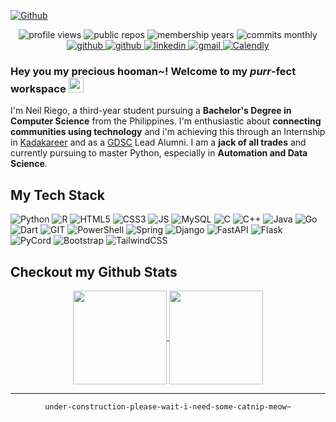 [![Github](https://user-images.githubusercontent.com/32029746/168943657-88c75d85-67a2-4960-bd92-bf7c3bf03ae1.png)](https://github.com/scaredmeow?tab=repositories)

<p align="center">
  <img src="https://gpvc.arturio.dev/scaredmeow" alt="profile views"> 
  <img src="https://badges.pufler.dev/repos/scaredmeow" alt="public repos">
  <img src="https://badges.pufler.dev/years/scaredmeow" alt="membership years">
  <img src="https://badges.pufler.dev/commits/monthly/scaredmeow" alt="commits monthly">
  
  <br>
  <a href="https://github.com/scaredmeow">
    <img src="https://img.shields.io/github/followers/scaredmeow?label=Github&style=social" alt="github">
  </a>
  <a href="https://twitter.com/intent/follow?screen_name=scaredmeow_&tw_p=followbutton">
    <img src="https://img.shields.io/twitter/follow/scaredmeow_?label=Twitter&style=social" alt="github">
  </a>
  <a href="https://www.linkedin.com/in/neilriego/">
    <img src="https://img.shields.io/badge/- -%232c3e50?label=LinkedIn&style=social&logo=linkedin" alt="linkedin">
  </a>
  <a href="mailto:neilchristianriego3@gmail.com">
    <img src="https://img.shields.io/badge/- -%232c3e50?label=Email&style=social&logo=gmail" alt="gmail">
  </a>
  <a href="https://calendly.com/neilriego/book-a-meeting">
    <img src="https://img.shields.io/badge/- -%232c3e50?label=Book a Meeting with Me&style=social&logo=Google Calendar" alt="Calendly">
  </a>
</p>

### Hey you my precious **hooman~!** Welcome to my ***purr***-fect workspace <img src="https://emojis.slackmojis.com/emojis/images/1643514738/7421/typingcat.gif?1643514738" width="24px">

I'm Neil Riego, a third-year student pursuing a **Bachelor's Degree in Computer Science** from the Philippines. I'm enthusiastic about **connecting communities using technology** and i'm achieving this through an Internship in [Kadakareer](https://www.kadakareer.com/) and as a [GDSC](https://developers.google.com/community/gdsc) Lead Alumni. I am a **jack of all trades** and currently pursuing to master Python, especially in **Automation and Data Science**. 

## My Tech Stack
![Python](https://img.shields.io/badge/-Python-%232c3e50?style=for-the-badge&logo=python)
![R](https://img.shields.io/badge/-R-%232c3e50?style=for-the-badge&logo=R)
![HTML5](https://img.shields.io/badge/-HTML5-%232c3e50?style=for-the-badge&logo=HTML5)
![CSS3](https://img.shields.io/badge/-CSS3-%232c3e50?style=for-the-badge&logo=CSS3)
![JS](https://img.shields.io/badge/-Javascript-%232c3e50?style=for-the-badge&logo=javascript)
![MySQL](https://img.shields.io/badge/-mySQL-%232c3e50?style=for-the-badge&logo=mysql)
![C](https://img.shields.io/badge/-C-%232c3e50?style=for-the-badge&logo=c)
![C++](https://img.shields.io/badge/-C++-%232c3e50?style=for-the-badge&logo=C++)
![Java](https://img.shields.io/badge/-Java-%232c3e50?style=for-the-badge&logo=java)
![Go](https://img.shields.io/badge/-Go-%232c3e50?style=for-the-badge&logo=go)
![Dart](https://img.shields.io/badge/-Dart-%232c3e50?style=for-the-badge&logo=dart)
![GIT](https://img.shields.io/badge/-git-%232c3e50?style=for-the-badge&logo=git)
![PowerShell](https://img.shields.io/badge/-Powershell-%232c3e50?style=for-the-badge&logo=powershell)
![Spring](https://img.shields.io/badge/-Spring-%232c3e50?style=for-the-badge&logo=Spring)
![Django](https://img.shields.io/badge/-django-%232c3e50?style=for-the-badge&logo=django)
![FastAPI](https://img.shields.io/badge/-FastAPI-%232c3e50?style=for-the-badge&logo=FastAPI)
![Flask](https://img.shields.io/badge/-Flask-%232c3e50?style=for-the-badge&logo=flask)
![PyCord](https://img.shields.io/badge/-PyCord-%232c3e50?style=for-the-badge&logo=pycord)
![Bootstrap](https://img.shields.io/badge/-Boostrap-%232c3e50?style=for-the-badge&logo=bootstrap)
![TailwindCSS](https://img.shields.io/badge/-Tailwind-%232c3e50?style=for-the-badge&logo=tailwindcss)

## Checkout my Github Stats
<div align="center">
<a href="https://github.com/anuraghazra/github-readme-stats">
  <img align="center" height=150 src="https://github-readme-stats.vercel.app/api?username=scaredmeow&show_icons=true&count_private=true&theme=apprentice&hide_border=true" />
</a> 
<a href="https://github.com/anuraghazra/github-readme-stats">
  <img align="center" height=150 src="https://github-readme-stats.vercel.app/api/top-langs/?username=scaredmeow&layout=compact" />
</a>
</div>

___

<div align="center">
  
``` under-construction-please-wait-i-need-some-catnip-meow~ ```
  
</div>
